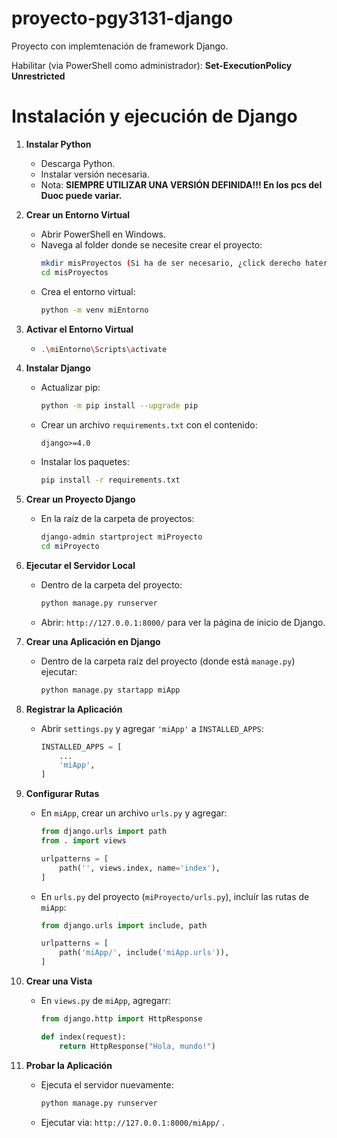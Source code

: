 # proyecto-pgy3131-django

 Proyecto con implemtenación de framework Django.

Habilitar (via PowerShell como administrador): **Set-ExecutionPolicy Unrestricted**

# Instalación y ejecución de Django

1. **Instalar Python**

   - Descarga Python.
   - Instalar versión necesaria.
   - Nota: **SIEMPRE UTILIZAR UNA VERSIÓN DEFINIDA!!! En los pcs del Duoc puede variar.**
2. **Crear un Entorno Virtual**

   - Abrir PowerShell en Windows.
   - Navega al folder donde se necesite crear el proyecto:
     ```bash
     mkdir misProyectos (Si ha de ser necesario, ¿click derecho haters?)
     cd misProyectos
     ```
   - Crea el entorno virtual:
     ```bash
     python -m venv miEntorno
     ```
3. **Activar el Entorno Virtual**

   - ```bash
     .\miEntorno\Scripts\activate
     ```
4. **Instalar Django**

   - Actualizar pip:
     ```bash
     python -m pip install --upgrade pip
     ```
   - Crear un archivo `requirements.txt` con el contenido:
     ```text
     django>=4.0
     ```
   - Instalar los paquetes:
     ```bash
     pip install -r requirements.txt
     ```
5. **Crear un Proyecto Django**

   - En la raíz de la carpeta de proyectos:
     ```bash
     django-admin startproject miProyecto
     cd miProyecto
     ```
6. **Ejecutar el Servidor Local**

   - Dentro de la carpeta del proyecto:
     ```bash
     python manage.py runserver
     ```
   - Abrir: `http://127.0.0.1:8000/` para ver la página de inicio de Django.
7. **Crear una Aplicación en Django**

   - Dentro de la carpeta raíz del proyecto (donde está `manage.py`) ejecutar:
     ```bash
     python manage.py startapp miApp
     ```
8. **Registrar la Aplicación**

   - Abrir `settings.py` y agregar `'miApp'` a `INSTALLED_APPS`:
     ```python
     INSTALLED_APPS = [
         ...
         'miApp',
     ]
     ```
9. **Configurar Rutas**

   - En `miApp`, crear un archivo `urls.py` y agregar:
     ```python
     from django.urls import path
     from . import views

     urlpatterns = [
         path('', views.index, name='index'),
     ]
     ```
   - En `urls.py` del proyecto (`miProyecto/urls.py`), incluír las rutas de `miApp`:
     ```python
     from django.urls import include, path

     urlpatterns = [
         path('miApp/', include('miApp.urls')),
     ]
     ```
10. **Crear una Vista**

    - En `views.py` de `miApp`, agregarr:
      ```python
      from django.http import HttpResponse

      def index(request):
          return HttpResponse("Hola, mundo!")
      ```
11. **Probar la Aplicación**

    - Ejecuta el servidor nuevamente:
      ```bash
      python manage.py runserver
      ```
    - Ejecutar via: `http://127.0.0.1:8000/miApp/` .
